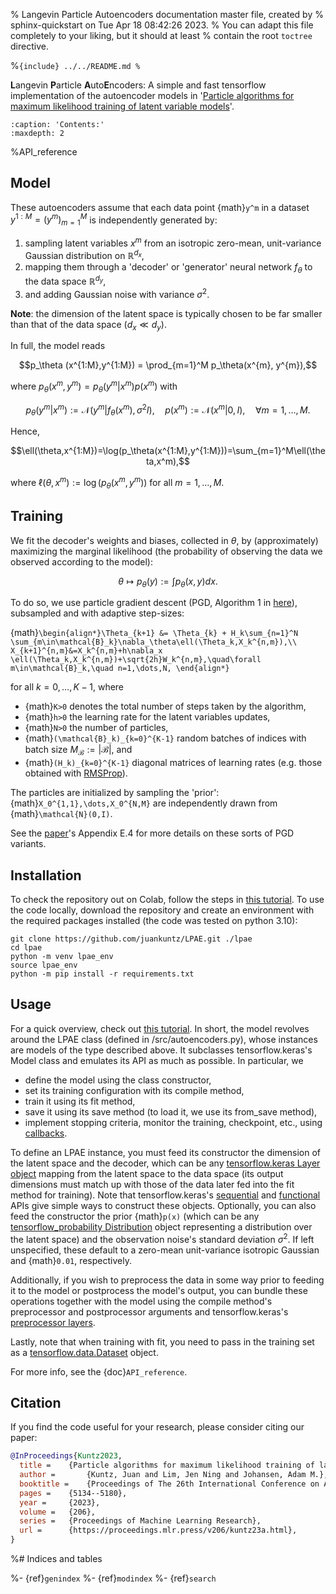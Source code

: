 % Langevin Particle Autoencoders documentation master file, created by
% sphinx-quickstart on Tue Apr 18 08:42:26 2023.
% You can adapt this file completely to your liking, but it should at least
% contain the root `toctree` directive.

%```{include} ../../README.md
%```

**L**angevin **P**article **A**uto**E**ncoders: A simple and fast tensorflow 
implementation of the autoencoder models in 
'[Particle algorithms for maximum likelihood training of latent 
variable models](https://proceedings.mlr.press/v206/kuntz23a.html)'.

```{toctree}
:caption: 'Contents:'
:maxdepth: 2

```
%API_reference

## Model

These autoencoders assume that each data point {math}`y^m` in a dataset 
$y^{1:M}=(y^m)_{m=1}^M$ is independently generated by:

1.  sampling latent variables $x^m$ from an isotropic zero-mean, unit-variance 
Gaussian distribution on $\mathbb{R}^{d_x}$,
2.  mapping them through a 'decoder' or 'generator' neural network $f_\theta$ 
to the data space $\mathbb{R}^{d_y}$,
3.  and adding Gaussian noise with variance $\sigma^2$.

**Note**: the dimension of the latent space is typically chosen to be far 
smaller than that of the data space ($d_x\ll d_y$).

In full, the model reads

$$p_\theta (x^{1:M},y^{1:M}) = \prod_{m=1}^M p_\theta(x^{m}, y^{m}),$$

where $p_\theta(x^m,y^m)= p_\theta(y^m|x^m)p(x^m)$ with

$$p_\theta(y^m|x^m) := \mathcal{N}(y^m|f_\theta(x^m), \sigma^2 I),\quad p(x^m):=\mathcal{N}(x^m|0,I),\quad\forall m=1,\dots,M.$$

Hence,

$$\ell(\theta,x^{1:M})=\log(p_\theta(x^{1:M},y^{1:M}))=\sum_{m=1}^M\ell(\theta,x^m),$$

where $\ell(\theta,x^m):= \log(p_\theta(x^m,y^m))$ for all $m=1,\dots,M$.

## Training 

We fit the decoder's weights and biases, collected in $\theta$, by 
(approximately) maximizing the marginal likelihood (the probability of 
observing the data we observed according to the model):

$$\theta\mapsto p_\theta(y):=\int p_\theta(x,y)dx.$$

To do so, we use particle  gradient descent (PGD, Algorithm 1 in 
[here](https://proceedings.mlr.press/v206/kuntz23a.html)), subsampled and with 
adaptive step-sizes:

{math}`\begin{align*}\Theta_{k+1} &= \Theta_{k} + H_k\sum_{n=1}^N  \sum_{m\in\mathcal{B}_k}\nabla_\theta\ell(\Theta_k,X_k^{n,m}),\\
X_{k+1}^{n,m}&=X_k^{n,m}+h\nabla_x \ell(\Theta_k,X_k^{n,m})+\sqrt{2h}W_k^{n,m},\quad\forall m\in\mathcal{B}_k,\quad n=1,\dots,N,
\end{align*}`

for all $k=0,\dots,K-1$, where

- {math}`K>0` denotes the total number of steps taken by the algorithm,
- {math}`h>0` the learning rate for the latent variables updates, 
- {math}`N>0` the number of particles,
- {math}`(\mathcal{B}_k)_{k=0}^{K-1}` random batches of indices with 
batch size $M_\mathcal{B}:=|\mathcal{B}|$, and
- {math}`(H_k)_{k=0}^{K-1}` diagonal matrices of learning rates (e.g. those 
obtained with [RMSProp](https://www.tensorflow.org/api_docs/python/tf/keras/optimizers/experimental/RMSprop)).

The particles are initialized by sampling the 'prior': {math}`X_0^{1,1},\dots,X_0^{N,M}` 
are independently drawn from {math}`\mathcal{N}(0,I)`.

See the [paper](https://proceedings.mlr.press/v206/kuntz23a.html)'s Appendix 
E.4 for more details on these sorts of PGD variants.

## Installation

To check the repository out on Colab, follow the steps in 
[this tutorial](https://github.com/juankuntz/LPAE/blob/master/notebooks/MNIST_tutorial.ipynb). 
To use the code locally, download the repository and create an environment with
the required packages installed (the code was tested on python 3.10):

```
git clone https://github.com/juankuntz/LPAE.git ./lpae
cd lpae
python -m venv lpae_env
source lpae_env
python -m pip install -r requirements.txt
```

## Usage

For a quick overview, check out [this tutorial](https://github.com/juankuntz/LPAE/blob/master/notebooks/MNIST_tutorial.ipynb). 
In short, the model revolves around the LPAE class (defined in 
/src/autoencoders.py), whose instances are models of the type described above. 
It subclasses tensorflow.keras's Model class and emulates its API as much as 
possible. In particular, we

- define the model using the class constructor,
- set its training configuration with its compile method,
- train it using its fit method,
- save it using its save method (to load it, we use its from_save method),
- implement stopping criteria, monitor the training, checkpoint, etc., using
[callbacks](https://www.tensorflow.org/guide/keras/train_and_evaluate#using_callbacks).

To define an LPAE instance, you must feed its constructor the dimension of the 
latent space and the decoder, which can be any 
[tensorflow.keras Layer object](https://www.tensorflow.org/api_docs/python/tf/keras/layers/Layer)
mapping from the latent space to the data space (its output dimensions must 
match up with those of the data later fed into the fit method for training). 
Note that tensorflow.keras's [sequential](https://www.tensorflow.org/guide/keras/sequential_model)
and [functional](https://www.tensorflow.org/guide/keras/functional) APIs give 
simple ways to construct these objects. Optionally, you can also feed the 
constructor the prior {math}`p(x)` (which can be any [tensorflow_probability 
Distribution](https://www.tensorflow.org/probability/api_docs/python/tfp/distributions/Distribution)
object representing a distribution over the latent space) and the observation 
noise's standard deviation $\sigma^2$. If left unspecified, these default to a 
zero-mean unit-variance isotropic Gaussian and {math}`0.01`, respectively.

Additionally, if you wish to preprocess the data in some way prior to feeding it to 
the model or postprocess the model's output, you can bundle these operations
together with the model using the compile method's preprocessor and 
postprocessor arguments and tensorflow.keras's [preprocessor layers](https://www.tensorflow.org/guide/keras/preprocessing_layers).

Lastly, note that when training with fit, you need to pass in the training set
as a [tensorflow.data.Dataset](https://www.tensorflow.org/api_docs/python/tf/data/Dataset)
object.

For more info, see the {doc}`API_reference`.

## Citation
If you find the code useful for your research, please consider citing our 
paper:

```bib
@InProceedings{Kuntz2023,
  title = 	 {Particle algorithms for maximum likelihood training of latent variable models},
  author =       {Kuntz, Juan and Lim, Jen Ning and Johansen, Adam M.},
  booktitle = 	 {Proceedings of The 26th International Conference on Artificial Intelligence and Statistics},
  pages = 	 {5134--5180},
  year = 	 {2023},
  volume = 	 {206},
  series = 	 {Proceedings of Machine Learning Research},
  url = 	 {https://proceedings.mlr.press/v206/kuntz23a.html},
}
```
%# Indices and tables

%- {ref}`genindex`
%- {ref}`modindex`
%- {ref}`search`
